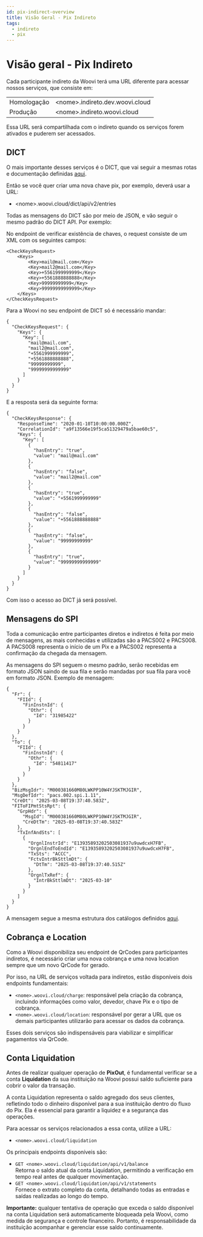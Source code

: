 ```yaml
---
id: pix-indirect-overview
title: Visão Geral - Pix Indireto
tags:
  - indireto
  - pix
---
```


# Visão geral - Pix Indireto

Cada participante indireto da Woovi terá uma URL diferente para acessar nossos serviços, que consiste em:

|     |     |
| --- | --- |
| Homologação | &lt;nome&gt;.indireto.dev.woovi.cloud |
| Produção | &lt;nome&gt;.indireto.woovi.cloud |

Essa URL será compartilhada com o indireto quando os serviços forem ativados e puderem ser acessados.

## DICT

O mais importante desses serviços é o DICT, que vai seguir a mesmas rotas e documentação definidas [aqui](https://www.bcb.gov.br/content/estabilidadefinanceira/pix/API-DICT.html).

Então se você quer criar uma nova chave pix, por exemplo, deverá usar a URL:

- &lt;nome&gt;.woovi.cloud/dict/api/v2/entries

Todas as mensagens do DICT são por meio de JSON, e vão seguir o mesmo padrão do DICT API. Por exemplo:

No endpoint de verificar existência de chaves, o request consiste de um XML com os seguintes campos:

```
<CheckKeysRequest>
    <Keys>
        <Key>mail@mail.com</Key>
        <Key>mail2@mail.com</Key>
        <Key>+5561999999999</Key>
        <Key>+5561888888888</Key>
        <Key>99999999999</Key>
        <Key>99999999999999</Key>
    </Keys>
</CheckKeysRequest>
```

Para a Woovi no seu endpoint de DICT só é necessário mandar:

```
{
  "CheckKeysRequest": {
    "Keys": {
      "Key": [
        "mail@mail.com",
        "mail2@mail.com",
        "+5561999999999",
        "+5561888888888",
        "99999999999",
        "99999999999999"
      ]
    }
  }
}
```

E a resposta será da seguinte forma:

```
{
  "CheckKeysResponse": {
    "ResponseTime": "2020-01-10T10:00:00.000Z",
    "CorrelationId": "a9f13566e19f5ca51329479a5bae60c5",
    "Keys": {
      "Key": [
        {
          "hasEntry": "true",
          "value": "mail@mail.com"
        },
        {
          "hasEntry": "false",
          "value": "mail2@mail.com"
        },
        {
          "hasEntry": "true",
          "value": "+5561999999999"
        },
        {
          "hasEntry": "false",
          "value": "+5561888888888"
        },
        {
          "hasEntry": "false",
          "value": "99999999999"
        },
        {
          "hasEntry": "true",
          "value": "99999999999999"
        }
      ]
    }
  }
}
```

Com isso o acesso ao DICT já será possível.

## Mensagens do SPI

Toda a comunicação entre participantes diretos e indiretos é feita por meio de mensagens, as mais conhecidas e utilizadas são a PACS002 e PACS008. A PACS008 representa o início de um Pix e a PACS002 representa a confirmação da chegada da mensagem.

As mensagens do SPI seguem o mesmo padrão, serão recebidas em formato JSON saindo de sua fila e serão mandadas por sua fila para você em formato JSON. Exemplo de mensagem:

```
{
  "Fr": {
    "FIId": {
      "FinInstnId": {
        "Othr": {
          "Id": "31985422"
        }
      }
    }
  },
  "To": {
    "FIId": {
      "FinInstnId": {
        "Othr": {
          "Id": "54811417"
        }
      }
    }
  },
  "BizMsgIdr": "M000381660M80LWKPP10W4YJSKTMJGIR",
  "MsgDefIdr": "pacs.002.spi.1.11",
  "CreDt": "2025-03-08T19:37:40.583Z",
  "FIToFIPmtStsRpt": {
    "GrpHdr": {
      "MsgId": "M000381660M80LWKPP10W4YJSKTMJGIR",
      "CreDtTm": "2025-03-08T19:37:40.583Z"
    },
    "TxInfAndSts": [
      {
        "OrgnlInstrId": "E13935893202503081937u9uwdcxH7FB",
        "OrgnlEndToEndId": "E13935893202503081937u9uwdcxH7FB",
        "TxSts": "ACCC",
        "FctvIntrBkSttlmDt": {
          "DtTm": "2025-03-08T19:37:40.515Z"
        },
        "OrgnlTxRef": {
          "IntrBkSttlmDt": "2025-03-10"
        }
      }
    ]
  }
}
```

A mensagem segue a mesma estrutura dos catálogos definidos [aqui](https://www.bcb.gov.br/estabilidadefinanceira/comunicacaodados).

## Cobrança e Location

Como a Woovi disponibiliza seu endpoint de QrCodes para participantes indiretos, é necessário criar uma nova cobrança e uma nova location sempre que um novo QrCode for gerado.

Por isso, na URL de serviços voltada para indiretos, estão disponíveis dois endpoints fundamentais:

- `<nome>.woovi.cloud/charge`: responsável pela criação da cobrança, incluindo informações como valor, devedor, chave Pix e o tipo de cobrança.
- `<nome>.woovi.cloud/location`: responsável por gerar a URL que os demais participantes utilizarão para acessar os dados da cobrança.

Esses dois serviços são indispensáveis para viabilizar e simplificar pagamentos via QrCode.

## Conta Liquidation

Antes de realizar qualquer operação de **PixOut**, é fundamental verificar se a conta **Liquidation** da sua instituição na Woovi possui saldo suficiente para cobrir o valor da transação.

A conta Liquidation representa o saldo agregado dos seus clientes, refletindo todo o dinheiro disponível para a sua instituição dentro do fluxo do Pix. Ela é essencial para garantir a liquidez e a segurança das operações.

Para acessar os serviços relacionados a essa conta, utilize a URL:

- `<nome>.woovi.cloud/liquidation`

Os principais endpoints disponíveis são:

- `GET <nome>.woovi.cloud/liquidation/api/v1/balance`  
    Retorna o saldo atual da conta Liquidation, permitindo a verificação em tempo real antes de qualquer movimentação.
- `GET <nome>.woovi.cloud/liquidation/api/v1/statements`  
    Fornece o extrato completo da conta, detalhando todas as entradas e saídas realizadas ao longo do tempo.

**Importante:** qualquer tentativa de operação que exceda o saldo disponível na conta Liquidation será automaticamente bloqueada pela Woovi, como medida de segurança e controle financeiro. Portanto, é responsabilidade da instituição acompanhar e gerenciar esse saldo continuamente.